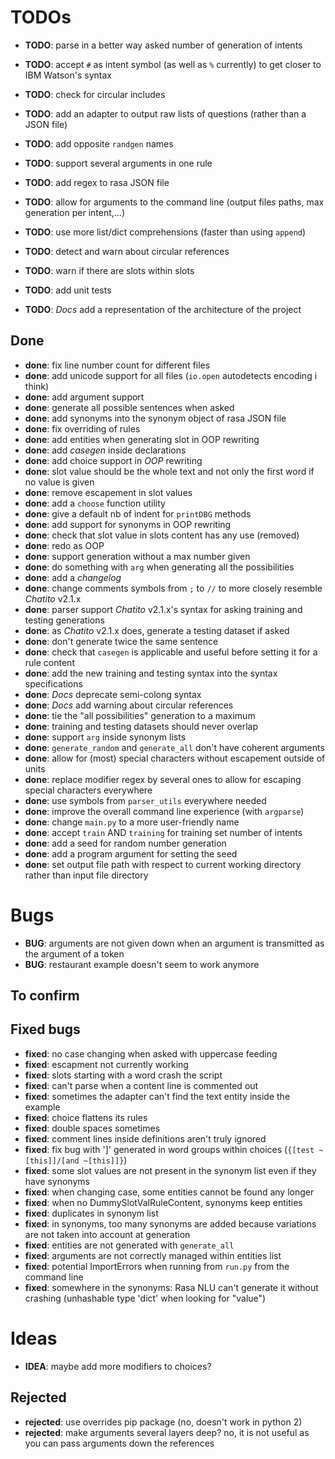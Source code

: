 # TODOs

- **TODO**: parse in a better way asked number of generation of intents
- **TODO**: accept `#` as intent symbol (as well as `%` currently) to get closer to IBM Watson's syntax

- **TODO**: check for circular includes

- **TODO**: add an adapter to output raw lists of questions (rather than a JSON file)

- **TODO**: add opposite `randgen` names
- **TODO**: support several arguments in one rule

- **TODO**: add regex to rasa JSON file

- **TODO**: allow for arguments to the command line (output file*s* paths, max generation per intent,...)

- **TODO**: use more list/dict comprehensions (faster than using `append`)
<!-- - **TODO**: rewrite docstrings formatted as explained in *PEP257* -->
- **TODO**: detect and warn about circular references
- **TODO**: warn if there are slots within slots

- **TODO**: add unit tests

- **TODO**: *Docs* add a representation of the architecture of the project

## Done

- **done**: fix line number count for different files
- **done**: add unicode support for all files (`io.open` autodetects encoding i think)
- **done**: add argument support
- **done**: generate all possible sentences when asked
- **done**: add synonyms into the synonym object of rasa JSON file
- **done**: fix overriding of rules
- **done**: add entities when generating slot in OOP rewriting
- **done**: add *casegen* inside declarations
- **done**: add choice support in *OOP* rewriting
- **done**: slot value should be the whole text and not only the first word if no value is given
- **done**: remove escapement in slot values
- **done**: add a `choose` function utility
- **done**: give a default nb of indent for `printDBG` methods
- **done**: add support for synonyms in OOP rewriting
- **done**: check that slot value in slots content has any use (removed)
- **done**: redo as OOP
- **done**: support generation without a max number given
- **done**: do something with `arg` when generating all the possibilities
- **done**: add a *changelog*
- **done**: change comments symbols from `;` to `//` to more closely resemble *Chatito* v2.1.x
- **done**: parser support *Chatito* v2.1.x's syntax for asking training and testing generations
- **done**: as *Chatito* v2.1.x does, generate a testing dataset if asked
- **done**: don't generate twice the same sentence
- **done**: check that `casegen` is applicable and useful before setting it for a rule content
- **done**: add the new training and testing syntax into the syntax specifications
- **done**: *Docs* deprecate semi-colong syntax
- **done**: *Docs* add warning about circular references
- **done**: tie the "all possibilities" generation to a maximum
- **done**: training and testing datasets should never overlap
- **done**: support `arg` inside synonym lists
- **done**: `generate_random` and `generate_all` don't have coherent arguments
- **done**: allow for (most) special characters without escapement outside of units
- **done**: replace modifier regex by several ones to allow for escaping special characters everywhere
- **done**: use symbols from `parser_utils` everywhere needed
- **done**: improve the overall command line experience (with `argparse`)
- **done**: change `main.py` to a more user-friendly name
- **done**: accept `train` AND `training` for training set number of intents
- **done**: add a seed for random number generation
- **done**: add a program argument for setting the seed
- **done**: set output file path with respect to current working directory rather than input file directory

# Bugs

- **BUG**: arguments are not given down when an argument is transmitted as the argument of a token
- **BUG**: restaurant example doesn't seem to work anymore

## To confirm

## Fixed bugs

- **fixed**: no case changing when asked with uppercase feeding
- **fixed**: escapment not currently working
- **fixed**: slots starting with a word crash the script
- **fixed**: can't parse when a content line is commented out
- **fixed**: sometimes the adapter can't find the text entity inside the example
- **fixed**: choice flattens its rules
- **fixed**: double spaces sometimes
- **fixed**: comment lines inside definitions aren't truly ignored
- **fixed**: fix bug with ']' generated in word groups within choices (`{[test ~[this]]/[and ~[this]]}`)
- **fixed**: some slot values are not present in the synonym list even if they have synonyms
- **fixed**: when changing case, some entities cannot be found any longer
- **fixed**: when no DummySlotValRuleContent, synonyms keep entities
- **fixed**: duplicates in synonym list
- **fixed**: in synonyms, too many synonyms are added because variations are not taken into account at generation
- **fixed**: entities are not generated with `generate_all`
- **fixed**: arguments are not correctly managed within entities list
- **fixed**: potential ImportErrors when running from `run.py` from the command line
- **fixed**: somewhere in the synonyms: Rasa NLU can't generate it without crashing (unhashable type 'dict' when looking for "value")

# Ideas

- **IDEA**: maybe add more modifiers to choices?

## Rejected

- **rejected**: use overrides pip package (no, doesn't work in python 2)
- **rejected**: make arguments several layers deep? no, it is not useful as you can pass arguments down the references
